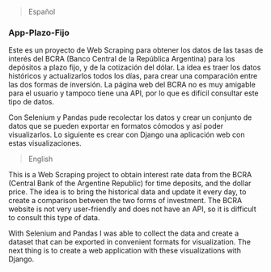 > Español

### App-Plazo-Fijo

Este es un proyecto de Web Scraping para obtener los datos de las tasas de interés del BCRA (Banco Central de la República Argentina) para los depósitos a plazo fijo, y de la cotización del dólar. 
La idea es traer los datos históricos y actualizarlos todos los días, para crear una comparación entre las dos formas de inversión.
La página web del BCRA no es muy amigable para el usuario y tampoco tiene una API, por lo que es difícil consultar este tipo de datos.

Con Selenium y Pandas pude recolectar los datos y crear un conjunto de datos que se pueden exportar en formatos cómodos y así poder visualizarlos.
Lo siguiente es crear con Django una aplicación web con estas visualizaciones.

> English

This is a Web Scraping project to obtain interest rate data from the BCRA (Central Bank of the Argentine Republic) for time deposits, and the dollar price.
The idea is to bring the historical data and update it every day, to create a comparison between the two forms of investment.
The BCRA website is not very user-friendly and does not have an API, so it is difficult to consult this type of data.

With Selenium and Pandas I was able to collect the data and create a dataset that can be exported in convenient formats for visualization.
The next thing is to create a web application with these visualizations with Django.




